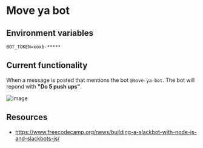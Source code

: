 # Move ya bot

## Environment variables

```
BOT_TOKEN=xoxb-*****
```

## Current functionality

When a message is posted that mentions the bot `@move-ya-bot`. The bot will repond with __"Do 5 push ups"__.

![image](https://user-images.githubusercontent.com/8372778/110544241-b084c480-812b-11eb-88d8-4c70fe0ce12c.png)

## Resources

- https://www.freecodecamp.org/news/building-a-slackbot-with-node-js-and-slackbots-js/
